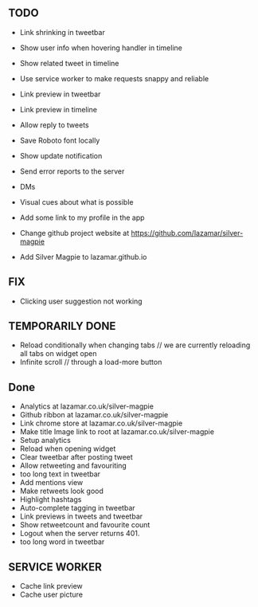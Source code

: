 ## TODO
  - Link shrinking in tweetbar
  - Show user info when hovering handler in timeline
  - Show related tweet in timeline
  - Use service worker to make requests snappy and reliable
  - Link preview in tweetbar
  - Link preview in timeline
  - Allow reply to tweets
  - Save Roboto font locally
  - Show update notification
  - Send error reports to the server
  - DMs
  - Visual cues about what is possible
  - Add some link to my profile in the app

  - Change github project website at https://github.com/lazamar/silver-magpie
  - Add Silver Magpie to lazamar.github.io

## FIX
  - Clicking user suggestion not working

## TEMPORARILY DONE
  - Reload conditionally when changing tabs // we are currently reloading all tabs on widget open
  - Infinite scroll // through a load-more button


## Done
  - Analytics at lazamar.co.uk/silver-magpie
  - Github ribbon at lazamar.co.uk/silver-magpie
  - Link chrome store at lazamar.co.uk/silver-magpie
  - Make title Image link to root at lazamar.co.uk/silver-magpie
  - Setup analytics
  - Reload when opening widget
  - Clear tweetbar after posting tweet
  - Allow retweeting and favouriting
  - too long text in tweetbar
  - Add mentions view
  - Make retweets look good
  - Highlight hashtags
  - Auto-complete tagging in tweetbar
  - Link previews in tweets and tweetbar
  - Show retweetcount and favourite count
  - Logout when the server returns 401.
  - too long word in tweetbar


## SERVICE WORKER
  -  Cache link preview
  -  Cache user picture  
